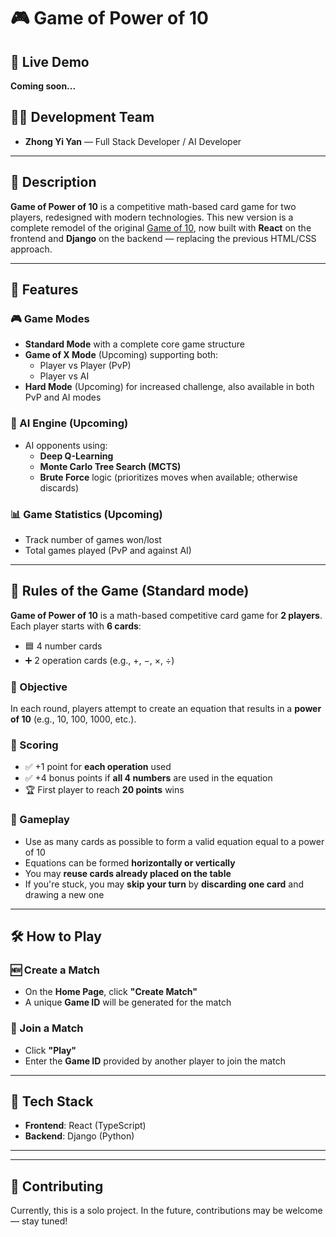 # 🎮 Game of Power of 10

## 🔗 Live Demo  
**Coming soon...**  

## 👨‍💻 Development Team
- **Zhong Yi Yan** — Full Stack Developer / AI Developer

---

## 📝 Description
**Game of Power of 10** is a competitive math-based card game for two players, redesigned with modern technologies. This new version is a complete remodel of the original [Game of 10](https://github.com/LucaYan0506/Game-of-10), now built with **React** on the frontend and **Django** on the backend — replacing the previous HTML/CSS approach.

---

## 🚀 Features

### 🎮 Game Modes
- **Standard Mode** with a complete core game structure
- **Game of X Mode** (Upcoming) supporting both:
  - Player vs Player (PvP)
  - Player vs AI
- **Hard Mode** (Upcoming) for increased challenge, also available in both PvP and AI modes

### 🤖 AI Engine (Upcoming)
- AI opponents using:
  - **Deep Q-Learning**
  - **Monte Carlo Tree Search (MCTS)**
  - **Brute Force** logic (prioritizes moves when available; otherwise discards)

### 📊 Game Statistics (Upcoming)
- Track number of games won/lost
- Total games played (PvP and against AI)
---

## 📏 Rules of the Game (Standard mode)

**Game of Power of 10** is a math-based competitive card game for **2 players**.  
Each player starts with **6 cards**:
- 🟦 4 number cards  
- ➕ 2 operation cards (e.g., +, −, ×, ÷)

### 🎯 Objective
In each round, players attempt to create an equation that results in a **power of 10** (e.g., 10, 100, 1000, etc.).

### 🧮 Scoring
- ✅ +1 point for **each operation** used  
- ✅ +4 bonus points if **all 4 numbers** are used in the equation  
- 🏆 First player to reach **20 points** wins

### 🔁 Gameplay
- Use as many cards as possible to form a valid equation equal to a power of 10
- Equations can be formed **horizontally or vertically**
- You may **reuse cards already placed on the table**
- If you're stuck, you may **skip your turn** by **discarding one card** and drawing a new one

---

## 🛠️ How to Play

### 🆕 Create a Match
- On the **Home Page**, click **"Create Match"**
- A unique **Game ID** will be generated for the match

### 👥 Join a Match
- Click **"Play"**
- Enter the **Game ID** provided by another player to join the match

---

## 🧪 Tech Stack
- **Frontend**: React (TypeScript)
- **Backend**: Django (Python)


---

<!-- ## 📷 Screenshots 
> _Coming soon..._  
Add gameplay screenshots or GIFs here when available -->

---

## 🤝 Contributing
Currently, this is a solo project. In the future, contributions may be welcome — stay tuned!



